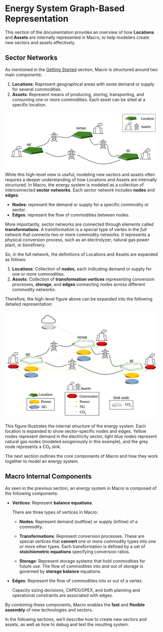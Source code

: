 # Energy System Graph-Based Representation

This section of the documentation provides an overview of how **Locations** and **Assets** are internally represented in Macro, to help modelers create new sectors and assets effectively.

## Sector Networks
As mentioned in the [Getting Started](@ref) section, Macro is structured around two main components:

1. **Locations**: Represent geographical areas with some demand or supply for several commodities.
2. **Assets**: Represent means of producing, storing, transporting, and consuming one or more commodities. Each asset can be sited at a specific location.

![high_level_macro](../../images/locations_and_assets.png)

While this high-level view is useful, modeling new sectors and assets often requires a deeper understanding of how Locations and Assets are internally structured. In Macro, the energy system is modeled as a collection of interconnected **sector networks**. Each sector network includes **nodes** and **edges**:

- **Nodes**: represent the demand or supply for a specific commodity or sector.
- **Edges**: represent the flow of commodities between nodes.

More importantly, sector networks are connected through elements called **transformations**. A transformation is a special type of vertex in the *full* network that connects two or more commodity networks. It represents a physical conversion process, such as an electrolyzer, natural gas power plant, or biorefinery.

So, in the full network, the definitions of Locations and Assets are expanded as follows:

1. **Locations**: Collection of **nodes**, each indicating demand or supply for one or more commodities.
2. **Assets**: Collection of **transformation vertices** representing conversion processes, **storage**, and **edges** connecting nodes across different commodity networks.

Therefore, the high-level figure above can be expanded into the following detailed representation:

![multi-commodity flow network](../../images/nodes_and_edges.png)

This figure illustrates the internal structure of the energy system. Each location is expanded to show sector-specific nodes and edges. Yellow nodes represent demand in the electricity sector, light blue nodes represent natural gas nodes (modeled exogenously in this example), and the grey node represents a CO₂ sink.

The next section outlines the core components of Macro and how they work together to model an energy system.

## Macro Internal Components

As seen in the previous section, an energy system in Macro is composed of the following components:

- **Vertices**: Represent **balance equations**.

    There are three types of vertices in Macro:

    - **Nodes**: Represent demand (outflow) or supply (inflow) of a commodity.

    - **Transformations**: Represent conversion processes. These are special vertices that **convert** one or more commodity types into one or more other types. Each transformation is defined by a set of **stoichiometric equations** specifying conversion ratios.

    - **Storage**: Represent storage systems that hold commodities for future use. The flow of commodities into and out of storage is governed by **storage balance** equations.

- **Edges**: Represent the flow of commodities into or out of a vertex.

    Capacity sizing decisions, CAPEX/OPEX, and both planning and operational constraints are associated with edges.

By combining these components, Macro enables the **fast** and **flexible assembly** of new technologies and sectors.

In the following sections, we’ll describe how to create new sectors and assets, as well as how to debug and test the resulting system.